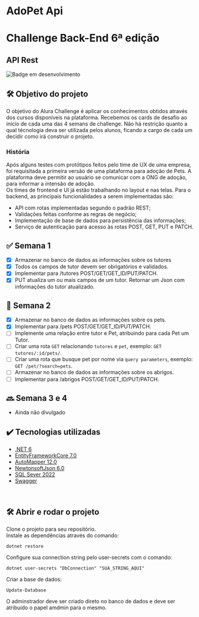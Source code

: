 # AdoPet Api

# Challenge Back-End 6ª edição

## API Rest
![Badge em desenvolvimento](https://img.shields.io/badge/Status-Em%20Desenvolvimento-green)

## :hammer_and_wrench: Objetivo do projeto

O objetivo do Alura Challenge é aplicar os conhecimentos obtidos através dos cursos disponíveis na plataforma. Recebemos os cards de desafio ao início de cada uma das 4 semans de challenge. Não há restrição quanto a qual técnologia deva ser utilizada pelos alunos, ficando a cargo de cada um decidir como irá construir o projeto.

### História

Após alguns testes com protótipos feitos pelo time de UX de uma empresa, foi requisitada a primeira versão de uma plataforma para adoção de Pets. A plataforma deve permitir ao usuário se comunicar com a ONG de adoção, para informar a intensão de adoção.<br>
Os times de frontend e UI já estão trabalhando no layout e nas telas. Para o backend, as principais funcionalidades a serem implementadas são:

<ul>

   <li> API com rotas implementadas segundo o padrão REST;</li>
   <li> Validações feitas conforme as regras de negócio;</li>
   <li> Implementação de base de dados para persistência das informações;</li>
   <li> Serviço de autenticação para acesso às rotas POST, GET, PUT e PATCH.</li>
   
</ul>

## :white_check_mark: Semana 1

- [x] Armazenar no banco de dados as informações sobre os tutores
- [x] Todos os campos de tutor devem ser obrigatórios e validados.
- [x] Implementar para /tutores POST/GET/GET_ID/PUT/PATCH.
- [x] PUT atualiza um ou mais campos de um tutor. Retornar um Json com informações do tutor atualizado.

## :construction: Semana 2

- [x] Armazenar no banco de dados as informações sobre os pets.
- [x] Implementar para /pets POST/GET/GET_ID/PUT/PATCH.
- [ ] Implemente uma relação entre tutor e Pet, atribuindo para cada Pet um Tutor.
- [ ] Criar uma rota `GET` relacionando `tutores` e `pet`, exemplo: `GET tutores/:id/pets/`. 
- [ ] Criar uma rota que busque pet por nome via `query parameters`, exemplo: `GET /pet/?search=pets`. 
- [ ] Armazenar no banco de dados as informações sobre os abrigos.
- [ ] Implementar para /abrigos POST/GET/GET_ID/PUT/PATCH.

## :soon: Semana 3 e 4

- Ainda não divulgado
<!-- - [ ] Sistema de autenticação. -->
<!-- - [ ] Alteração no banco de dados para tabela de usuário.-->
<!-- - [ ] Deploy.-->

## ✔️ Tecnologias utilizadas

- [.NET 6](https://dotnet.microsoft.com/en-us/download/dotnet/6.0)
- [EntityFrameworkCore 7.0](https://learn.microsoft.com/en-us/ef/)
- [AutoMapper 12.0](https://automapper.org/)
- [NewtonsoftJson 6.0](https://www.newtonsoft.com/json)
- [SQL Sever 2022](https://www.microsoft.com/pt-br/sql-server/sql-server-downloads)
- [Swagger](https://swagger.io/)
<!--- [IdentityFramework 7.0](https://learn.microsoft.com/pt-br/aspnet/core/security/authentication/identity?view=aspnetcore-7.0&tabs=visual-studio) -->
<!--- [JWT Bearer](https://jwt.io/introduction) -->
<!--- [FluentResults](https://github.com/altmann/FluentResults) -->
<!--- [DotEnv](https://github.com/bolorundurowb/dotenv.net) -->

<br>

## :hammer_and_wrench: Abrir e rodar o projeto

Clone o projeto para seu repositório.
<br>
Instale as dependências através do comando:

`dotnet restore`

Configure sua connection string pelo user-secrets com o comando:

`dotnet user-secrets "DbConnection" "SUA_STRING_AQUI"`

Criar a base de dados:

`Update-Database`

O adminstrador deve ser criado direto no banco de dados e deve ser atribuído o papel amdmin para o mesmo.

<!-- Crie um arquivo `.env` na raiz do projeto PlayListAPI seguindo o modelo do arquivo `.env.example` -->
<br><br>

